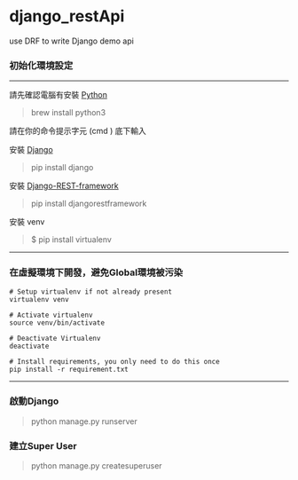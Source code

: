 # django_restApi
 use DRF  to write Django demo api

### 初始化環境設定
---
請先確認電腦有安裝 [Python](https://www.python.org/)
> brew install python3

請在你的命令提示字元 (cmd ) 底下輸入

安裝 [Django](https://github.com/django/django)

>pip install django

安裝 [Django-REST-framework](http://www.django-rest-framework.org/)
>pip install djangorestframework

安裝 venv
> $ pip install virtualenv
---
### 在虛擬環境下開發，避免Global環境被污染

```
# Setup virtualenv if not already present
virtualenv venv

# Activate virtualenv
source venv/bin/activate

# Deactivate Virtualenv
deactivate

# Install requirements, you only need to do this once
pip install -r requirement.txt

```
---
### 啟動Django
> python manage.py runserver

### 建立Super User
> python manage.py createsuperuser

